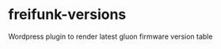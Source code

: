freifunk-versions
=================

Wordpress plugin to render latest gluon firmware version table
